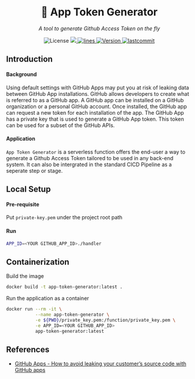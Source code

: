 <h1 align="center">🔐 App Token Generator</h1>
<p align="center">
    <em>A tool to generate Github Access Token on the fly</em>
</p>

<p align="center">
    <img src="https://img.shields.io/github/license/TechProber/app-token-generator?color=critical" alt="License"/>
    <a href="https://hits.seeyoufarm.com">
      <img src="https://hits.seeyoufarm.com/api/count/incr/badge.svg?url=https%3A%2F%2Fgithub.com%2FTechProber%2Fapp-token-generator&count_bg=%235322B2&title_bg=%23555555&icon=&icon_color=%23E7E7E7&title=hits&edge_flat=false"/>
    </a>
    <a href="https://img.shields.io/tokei/lines/github/TechProber/app-token-generator?color=orange">
      <img src="https://img.shields.io/tokei/lines/github/TechProber/app-token-generator?color=orange" alt="lines">
    </a>
    <a href="https://hub.docker.com/repository/docker/hikariai/">
        <img src="https://img.shields.io/badge/docker-v20.10.7-blue" alt="Version">
    </a>
    <a href="https://github.com/TechProber/app-token-generator">
        <img src="https://img.shields.io/github/last-commit/TechProber/app-token-generator" alt="lastcommit"/>
    </a>
</p>

## Introduction

#### Background

Using default settings with GitHub Apps may put you at risk of leaking data between GitHub App installations. GitHub allows developers to create what is referred to as a GitHub app. A GitHub app can be installed on a GitHub organization or a personal GitHub account. Once installed, the GitHub app can request a new token for each installation of the app. The GitHub App has a private key that is used to generate a GitHub App token. This token can be used for a subset of the GitHub APIs.

#### Application

`App Token Generator` is a serverless function offers the end-user a way to generate a Github Access Token tailored to be used in any back-end system. It can also be intergrated in the standard CICD Pipeline as a seperate step or stage.

## Local Setup

#### Pre-requisite

Put `private-key.pem` under the project root path

#### Run

```bash
APP_ID=<YOUR GITHUB_APP_ID>./handler
```

## Containerization

Build the image

```bash
docker build -t app-token-generator:latest .
```

Run the application as a container

```bash
docker run --rm -it \
           --name app-token-generator \
           -e ${PWD}/private_key.pem:/function/private_key.pem \
           -e APP_ID=<YOUR GITHUB_APP_ID>
           app-token-generator:latest
```

## References

- [GitHub Apps - How to avoid leaking your customer’s source code with GitHub apps](https://roadie.io/blog/avoid-leaking-github-org-data/)
